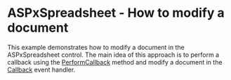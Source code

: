 # ASPxSpreadsheet - How to modify a document

This example demonstrates how to modify a document in the ASPxSpreadsheet control.
The main idea of this approach is to perform a callback using the  [PerformCallback](https://docs.devexpress.com/AspNet/js-ASPxClientSpreadsheet.PerformCallback%28parameter%29) method and modify a document in the  [Callback](https://docs.devexpress.com/AspNet/DevExpress.Web.ASPxSpreadsheet.ASPxSpreadsheet.Callback) event handler. 
 
